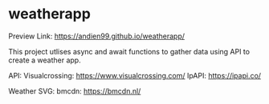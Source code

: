 # weatherapp
Preview Link: https://andien99.github.io/weatherapp/

This project utlises async and await functions to gather data using API to create a weather app.

API:
Visualcrossing: https://www.visualcrossing.com/
IpAPI: https://ipapi.co/

Weather SVG:
bmcdn: https://bmcdn.nl/

